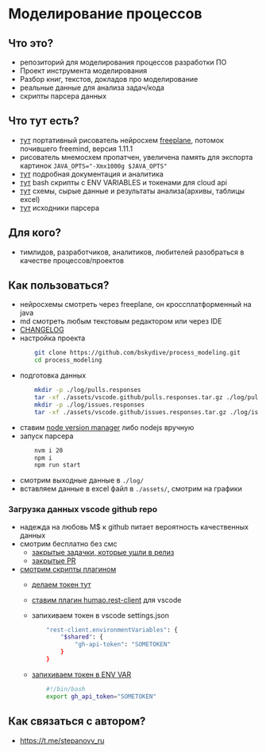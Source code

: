 # Моделирование процессов

## Что это?

 * репозиторий для моделирования процессов разработки ПО
 * Проект инструмента моделирования
 * Разбор книг, текстов, докладов про моделирование
 * реальные данные для анализа задач/кода
 * скрипты парсера данных

## Что тут есть?

 * [тут](./utils/freeplane/freeplane.sh) портативный рисователь нейросхем [freeplane](https://www.freeplane.org/), потомок почившего freemind, версия 1.11.1
 * рисователь мнемосхем пропатчен, увеличена память для экспорта картинок `JAVA_OPTS="-Xmx1000g $JAVA_OPTS"`
 * [тут](./doc/README.md) подробная документация и аналитика
 * [тут](./tokens/) bash скрипты с ENV VARIABLES и токенами для cloud api
 * [тут](./doc/assets/) схемы, сырые данные и результаты анализа(архивы, таблицы excel)
 * [тут](./src/json-parse.github.ts) исходники парсера

## Для кого?

 * тимлидов, разработчиков, аналитиков, любителей разобраться в качестве процессов/проектов

## Как пользоваться?

 * нейросхемы смотреть через freeplane, он кроссплатформенный на java
 * md смотреть любым текстовым редактором или через IDE
 * [CHANGELOG](https://t.me/stepanovv_ru_kb)
 * настройка проекта
	```bash
		git clone https://github.com/bskydive/process_modeling.git
		cd process_modeling
	```
 * подготовка данных
	```bash
		mkdir -p ./log/pulls.responses
		tar -xf ./assets/vscode.github/pulls.responses.tar.gz ./log/pulls.responses
		mkdir -p ./log/issues.responses
		tar -xf ./assets/vscode.github/issues.responses.tar.gz ./log/issues.responses
	```
 * ставим [node version manager](https://github.com/nvm-sh/nvm) либо nodejs вручную
 * запуск парсера 
	```bash
		nvm i 20
		npm i
		npm run start
	```
 * смотрим выходные данные в `./log/`
 * вставляем данные в excel файл в `./assets/`, смотрим на графики

### Загрузка данных vscode github repo

 * надежда на любовь M$ к github питает вероятность качественных данных
 * смотрим бесплатно без смс
    * [закрытые задачки, которые ушли в релиз](https://github.com/microsoft/vscode/issues?q=is:issue+is:closed+reason:completed+label:insiders-released)
    * [закрытые PR](https://github.com/microsoft/vscode/pulls?q=is:pr+is:merged&page=1)
 * [смотрим скрипты плагином](./assets/github.api.http)
    * [делаем токен тут](https://github.com/settings/tokens?type=beta)
    * [ставим плагин humao.rest-client](https://marketplace.visualstudio.com/items?itemName=humao.rest-client) для vscode
    * запихиваем токен в vscode settings.json
        ```bash
            "rest-client.environmentVariables": {
                "$shared": {
                    "gh-api-token": "SOMETOKEN"
                }
            }
        ```
    * [запихиваем токен в ENV VAR](./tokens/.gh-api-token.sh)

        ```bash
            #!/bin/bash
            export gh_api_token="SOMETOKEN"
        ```

## Как связаться с автором?

 * https://t.me/stepanovv_ru
